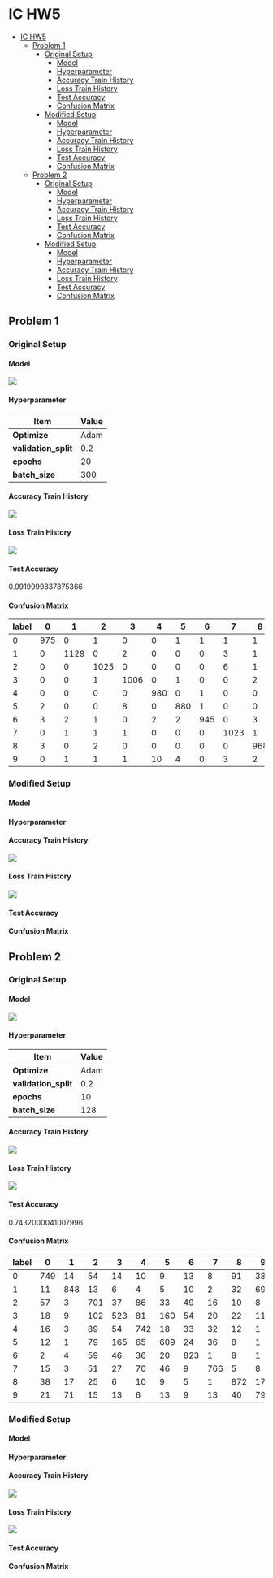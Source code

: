 # IC HW5

- [IC HW5](#ic-hw5)
  - [Problem 1](#problem-1)
    - [Original Setup](#original-setup)
      - [Model](#model)
      - [Hyperparameter](#hyperparameter)
      - [Accuracy Train History](#accuracy-train-history)
      - [Loss Train History](#loss-train-history)
      - [Test Accuracy](#test-accuracy)
      - [Confusion Matrix](#confusion-matrix)
    - [Modified Setup](#modified-setup)
      - [Model](#model-1)
      - [Hyperparameter](#hyperparameter-1)
      - [Accuracy Train History](#accuracy-train-history-1)
      - [Loss Train History](#loss-train-history-1)
      - [Test Accuracy](#test-accuracy-1)
      - [Confusion Matrix](#confusion-matrix-1)
  - [Problem 2](#problem-2)
    - [Original Setup](#original-setup-1)
      - [Model](#model-2)
      - [Hyperparameter](#hyperparameter-2)
      - [Accuracy Train History](#accuracy-train-history-2)
      - [Loss Train History](#loss-train-history-2)
      - [Test Accuracy](#test-accuracy-2)
      - [Confusion Matrix](#confusion-matrix-2)
    - [Modified Setup](#modified-setup-1)
      - [Model](#model-3)
      - [Hyperparameter](#hyperparameter-3)
      - [Accuracy Train History](#accuracy-train-history-3)
      - [Loss Train History](#loss-train-history-3)
      - [Test Accuracy](#test-accuracy-3)
      - [Confusion Matrix](#confusion-matrix-3)


## Problem 1

### Original Setup

#### Model

![](Figures/P1_Original_Setup_Model.png)

#### Hyperparameter

| **Item** | **Value** |
|-----------|----------|
| **Optimize**   | Adam    |
| **validation_split** | 0.2    |
| **epochs**   | 20    |
| **batch_size**   | 300    |


#### Accuracy Train History

![](Figures/P1_Original_Setup_ACC_TrainHistory.jpg)

#### Loss Train History

![](Figures/P1_Original_Setup_LOSS_TrainHistory.jpg)

#### Test Accuracy
0.9919999837875366

#### Confusion Matrix

|label|0|1|2|3|4|5|6|7|8|9|
|---|---|---|---|---|---|---|---|---|---|---|
|0|975|0|1|0|0|1|1|1|1|0|
|1|0|1129|0|2|0|0|0|3|1|0|
|2|0|0|1025|0|0|0|0|6|1|0|
|3|0|0|1|1006|0|1|0|0|2|0|
|4|0|0|0|0|980|0|1|0|0|1|
|5|2|0|0|8|0|880|1|0|0|1|
|6|3|2|1|0|2|2|945|0|3|0|
|7|0|1|1|1|0|0|0|1023|1|1|
|8|3|0|2|0|0|0|0|0|968|1|
|9|0|1|1|1|10|4|0|3|2|987|


### Modified Setup

#### Model

#### Hyperparameter

#### Accuracy Train History

![](Figures/)

#### Loss Train History

![](Figures/)

#### Test Accuracy

#### Confusion Matrix




## Problem 2

### Original Setup

#### Model

![](Figures/P2_Original_Setup_Model.png)

#### Hyperparameter

| **Item** | **Value** |
|-----------|----------|
| **Optimize**   | Adam    |
| **validation_split** | 0.2    |
| **epochs**   | 10    |
| **batch_size**   | 128    |


#### Accuracy Train History

![](Figures/P2_Original_Setup_ACC_TrainHistory.jpg)

#### Loss Train History

![](Figures/P2_Original_Setup_LOSS_TrainHistory.jpg)


#### Test Accuracy
0.7432000041007996

#### Confusion Matrix

|label|0|1|2|3|4|5|6|7|8|9|
|---|---|---|---|---|---|---|---|---|---|---|
|0|749|14|54|14|10|9|13|8|91|38|
|1|11|848|13|6|4|5|10|2|32|69|
|2|57|3|701|37|86|33|49|16|10|8|
|3|18|9|102|523|81|160|54|20|22|11|
|4|16|3|89|54|742|18|33|32|12|1|
|5|12|1|79|165|65|609|24|36|8|1|
|6|2|4|59|46|36|20|823|1|8|1|
|7|15|3|51|27|70|46|9|766|5|8|
|8|38|17|25|6|10|9|5|1|872|17|
|9|21|71|15|13|6|13|9|13|40|799|



### Modified Setup

#### Model

#### Hyperparameter

#### Accuracy Train History

![](Figures/)

#### Loss Train History

![](Figures/)

#### Test Accuracy

#### Confusion Matrix
